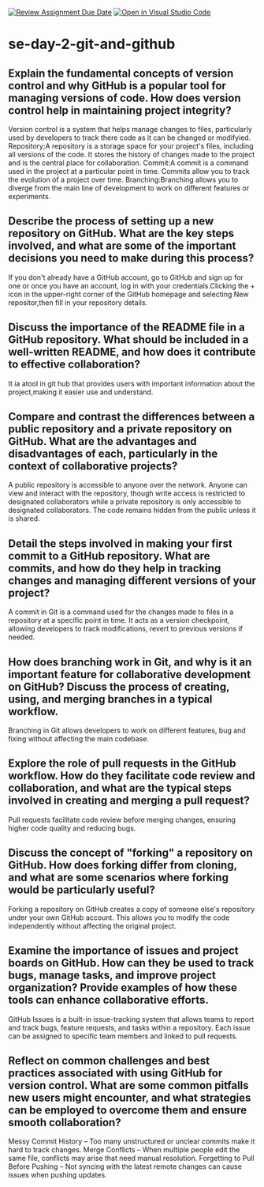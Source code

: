 [![Review Assignment Due Date](https://classroom.github.com/assets/deadline-readme-button-22041afd0340ce965d47ae6ef1cefeee28c7c493a6346c4f15d667ab976d596c.svg)](https://classroom.github.com/a/8wgCKhpZ)
[![Open in Visual Studio Code](https://classroom.github.com/assets/open-in-vscode-2e0aaae1b6195c2367325f4f02e2d04e9abb55f0b24a779b69b11b9e10269abc.svg)](https://classroom.github.com/online_ide?assignment_repo_id=18435889&assignment_repo_type=AssignmentRepo)
# se-day-2-git-and-github
## Explain the fundamental concepts of version control and why GitHub is a popular tool for managing versions of code. How does version control help in maintaining project integrity?
Version control is a system that helps manage changes to files, particularly used by developers to track there code as it can be changed or modifyied.
Repository;A repository is a storage space for your project's files, including all versions of the code. It stores the history of changes made to the project and is the central place for collaboration.
Commit:A commit is a command used in the project at a particular point in time. Commits allow you to track the evolution of a project over time.
Branching:Branching allows you to diverge from the main line of development to work on different features or experiments. 
## Describe the process of setting up a new repository on GitHub. What are the key steps involved, and what are some of the important decisions you need to make during this process?
If you don't already have a GitHub account, go to GitHub and sign up for one or once you have an account, log in with your credentials.Clicking the + icon in the upper-right corner of the GitHub homepage and selecting New repositor,then fill in your repository details.
## Discuss the importance of the README file in a GitHub repository. What should be included in a well-written README, and how does it contribute to effective collaboration?
It ia atool in git hub that provides users with important information about the project,making it easier use and understand.
## Compare and contrast the differences between a public repository and a private repository on GitHub. What are the advantages and disadvantages of each, particularly in the context of collaborative projects?
A public repository is accessible to anyone over the network. Anyone can view and interact with the repository, though write access is restricted to designated collaborators while a private repository is only accessible to designated collaborators. The code remains hidden from the public unless it is shared.
## Detail the steps involved in making your first commit to a GitHub repository. What are commits, and how do they help in tracking changes and managing different versions of your project?
A commit in Git is a command used for the changes made to files in a repository at a specific point in time. It acts as a version checkpoint, allowing developers to track modifications, revert to previous versions if needed.
## How does branching work in Git, and why is it an important feature for collaborative development on GitHub? Discuss the process of creating, using, and merging branches in a typical workflow.
Branching in Git allows developers to work on different features, bug and fixing without affecting the main codebase. 
## Explore the role of pull requests in the GitHub workflow. How do they facilitate code review and collaboration, and what are the typical steps involved in creating and merging a pull request?
Pull requests facilitate code review before merging changes, ensuring higher code quality and reducing bugs.

## Discuss the concept of "forking" a repository on GitHub. How does forking differ from cloning, and what are some scenarios where forking would be particularly useful?
Forking a repository on GitHub creates a copy of someone else's repository under your own GitHub account. This allows you to modify the code independently without affecting the original project.
## Examine the importance of issues and project boards on GitHub. How can they be used to track bugs, manage tasks, and improve project organization? Provide examples of how these tools can enhance collaborative efforts.
GitHub Issues is a built-in issue-tracking system that allows teams to report and track bugs, feature requests, and tasks within a repository. Each issue can be assigned to specific team members and linked to pull requests.
## Reflect on common challenges and best practices associated with using GitHub for version control. What are some common pitfalls new users might encounter, and what strategies can be employed to overcome them and ensure smooth collaboration?
Messy Commit History – Too many unstructured or unclear commits make it hard to track changes.
Merge Conflicts – When multiple people edit the same file, conflicts may arise that need manual resolution.
Forgetting to Pull Before Pushing – Not syncing with the latest remote changes can cause issues when pushing updates.
